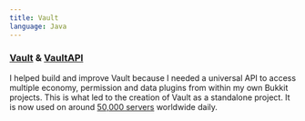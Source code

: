 ```yaml
---
title: Vault
language: Java
---
```


### [Vault] & [VaultAPI]

I helped build and improve Vault because I needed a universal API to access multiple economy, permission and data plugins from within my own Bukkit projects.  This is what led to the creation of Vault as a standalone project.  It is now used on around [50,000 servers](http://mcstats.org/plugin/Vault) worldwide daily.  


[Vault]: https://www.github.com/Milkbowl/Vault
[VaultAPI]: https://www.github.com/Milkbowl/VaultAPI
